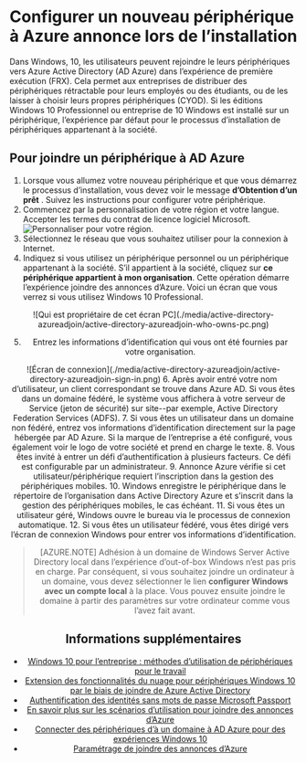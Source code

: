 <properties
    pageTitle="Configurer un nouveau périphérique à Azure annonce lors de l’installation | Microsoft Azure"
    description="Une rubrique qui explique comment les utilisateurs peuvent configurer Azure Participez à AD lors de leur première expérience d’exécution."
    services="active-directory"
    documentationCenter=""
    authors="femila"
    manager="swadhwa"
    editor=""
    tags="azure-classic-portal"/>

<tags
    ms.service="active-directory"
    ms.workload="identity"
    ms.tgt_pltfrm="na"
    ms.devlang="na"
    ms.topic="article"
    ms.date="09/27/2016"
    ms.author="femila"/>

# <a name="set-up-a-new-device-with-azure-ad-during-setup"></a>Configurer un nouveau périphérique à Azure annonce lors de l’installation

Dans Windows, 10, les utilisateurs peuvent rejoindre le leurs périphériques vers Azure Active Directory (AD Azure) dans l’expérience de première exécution (FRX). Cela permet aux entreprises de distribuer des périphériques rétractable pour leurs employés ou des étudiants, ou de les laisser à choisir leurs propres périphériques (CYOD).
Si les éditions Windows 10 Professionnel ou entreprise de 10 Windows est installé sur un périphérique, l’expérience par défaut pour le processus d’installation de périphériques appartenant à la société.

## <a name="to-join-a-device-to-azure-ad"></a>Pour joindre un périphérique à AD Azure


1. Lorsque vous allumez votre nouveau périphérique et que vous démarrez le processus d’installation, vous devez voir le message **d’Obtention d’un prêt** . Suivez les instructions pour configurer votre périphérique.
2. Commencez par la personnalisation de votre région et votre langue. Accepter les termes du contrat de licence logiciel Microsoft.
![Personnaliser pour votre région.](./media/active-directory-azureadjoin/active-directory-azureadjoin-customize-region.png)
3. Sélectionnez le réseau que vous souhaitez utiliser pour la connexion à Internet.
4. Indiquez si vous utilisez un périphérique personnel ou un périphérique appartenant à la société. S’il appartient à la société, cliquez sur **ce périphérique appartient à mon organisation**. Cette opération démarre l’expérience joindre des annonces d’Azure. Voici un écran que vous verrez si vous utilisez Windows 10 Professional.
<center>
![Qui est propriétaire de cet écran PC](./media/active-directory-azureadjoin/active-directory-azureadjoin-who-owns-pc.png)

5.  Entrez les informations d’identification qui vous ont été fournies par votre organisation.
<center>
![Écran de connexion](./media/active-directory-azureadjoin/active-directory-azureadjoin-sign-in.png)
6.  Après avoir entré votre nom d’utilisateur, un client correspondant se trouve dans Azure AD. Si vous êtes dans un domaine fédéré, le système vous affichera à votre serveur de Service (jeton de sécurité) sur site--par exemple, Active Directory Federation Services (ADFS).
7. Si vous êtes un utilisateur dans un domaine non fédéré, entrez vos informations d’identification directement sur la page hébergée par AD Azure. Si la marque de l’entreprise a été configuré, vous également voir le logo de votre société et prend en charge le texte.
8.  Vous êtes invité à entrer un défi d’authentification à plusieurs facteurs. Ce défi est configurable par un administrateur.
9.  Annonce Azure vérifie si cet utilisateur/périphérique requiert l’inscription dans la gestion des périphériques mobiles.
10. Windows enregistre le périphérique dans le répertoire de l’organisation dans Active Directory Azure et s’inscrit dans la gestion des périphériques mobiles, le cas échéant.
11. Si vous êtes un utilisateur géré, Windows ouvre le bureau via le processus de connexion automatique.
12. Si vous êtes un utilisateur fédéré, vous êtes dirigé vers l’écran de connexion Windows pour entrer vos informations d’identification.

> [AZURE.NOTE] Adhésion à un domaine de Windows Server Active Directory local dans l’expérience d’out-of-box Windows n’est pas pris en charge. Par conséquent, si vous souhaitez joindre un ordinateur à un domaine, vous devez sélectionner le lien **configurer Windows avec un compte local** à la place. Vous pouvez ensuite joindre le domaine à partir des paramètres sur votre ordinateur comme vous l’avez fait avant.

## <a name="additional-information"></a>Informations supplémentaires
* [Windows 10 pour l’entreprise : méthodes d’utilisation de périphériques pour le travail](active-directory-azureadjoin-windows10-devices-overview.md)
* [Extension des fonctionnalités du nuage pour périphériques Windows 10 par le biais de joindre de Azure Active Directory](active-directory-azureadjoin-user-upgrade.md)
* [Authentification des identités sans mots de passe Microsoft Passport](active-directory-azureadjoin-passport.md)
* [En savoir plus sur les scénarios d’utilisation pour joindre des annonces d’Azure](active-directory-azureadjoin-deployment-aadjoindirect.md)
* [Connecter des périphériques d’à un domaine à AD Azure pour des expériences Windows 10](active-directory-azureadjoin-devices-group-policy.md)
* [Paramétrage de joindre des annonces d’Azure](active-directory-azureadjoin-setup.md)
